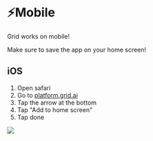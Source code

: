 # ⚡️Mobile

Grid works on mobile!

Make sure to save the app on your home screen!

## iOS

1. Open safari
2. Go to [platform.grid.ai](https://platform.grid.ai/)
3. Tap the arrow at the bottom
4. Tap "Add to home screen"
5. Tap done

![](../../.gitbook/assets/ios.gif)

